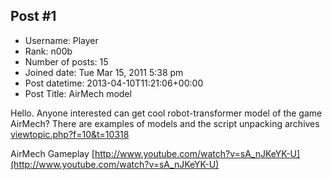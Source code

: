 ## Post #1
- Username: Player
- Rank: n00b
- Number of posts: 15
- Joined date: Tue Mar 15, 2011 5:38 pm
- Post datetime: 2013-04-10T11:21:06+00:00
- Post Title: AirMech model

Hello.
Anyone interested can get cool robot-transformer model of the game AirMech?
There are examples of models and the script unpacking archives [viewtopic.php?f=10&t=10318](http://forum.xentax.com/viewtopic.php?f=10&t=10318)

AirMech Gameplay [http://www.youtube.com/watch?v=sA_nJKeYK-U](http://www.youtube.com/watch?v=sA_nJKeYK-U)
